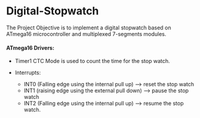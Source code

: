 # Digital-Stopwatch
 The Project Objective is to implement a digital stopwatch based on ATmega16 microcontroller and multiplexed 7-segments modules.
 
 #### ATmega16 Drivers:
 - Timer1 CTC Mode is used to count the time for the stop watch.

 - Interrupts:
   - INT0 (Falling edge using the internal pull up) --> reset the stop watch
   - INT1 (raising edge using the external pull down) --> pause the stop watch
   - INT2 (Falling edge using the internal pull up) --> resume the stop watch.
